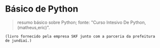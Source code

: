 <h1>Básico de Python</h1> 

> resumo básico sobre Python;  fonte: "Curso Intesivo De Python,(matheus,eric)".
```
(livro fornecido pela empresa SKF junto com a parceria da prefeitura de jundiaí.)
```

